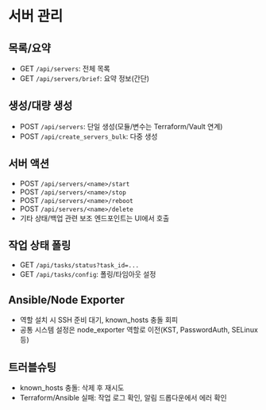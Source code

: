 # 서버 관리

## 목록/요약
- GET `/api/servers`: 전체 목록
- GET `/api/servers/brief`: 요약 정보(간단)

## 생성/대량 생성
- POST `/api/servers`: 단일 생성(모듈/변수는 Terraform/Vault 연계)
- POST `/api/create_servers_bulk`: 다중 생성

## 서버 액션
- POST `/api/servers/<name>/start`
- POST `/api/servers/<name>/stop`
- POST `/api/servers/<name>/reboot`
- POST `/api/servers/<name>/delete`
- 기타 상태/백업 관련 보조 엔드포인트는 UI에서 호출

## 작업 상태 폴링
- GET `/api/tasks/status?task_id=...`
- GET `/api/tasks/config`: 폴링/타임아웃 설정

## Ansible/Node Exporter
- 역할 설치 시 SSH 준비 대기, known_hosts 충돌 회피
- 공통 시스템 설정은 node_exporter 역할로 이전(KST, PasswordAuth, SELinux 등)

## 트러블슈팅
- known_hosts 충돌: 삭제 후 재시도
- Terraform/Ansible 실패: 작업 로그 확인, 알림 드롭다운에서 에러 확인
